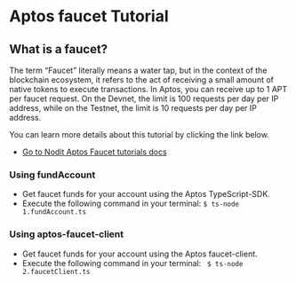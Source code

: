 # Aptos faucet Tutorial

## What is a faucet?

The term “Faucet” literally means a water tap, but in the context of the blockchain ecosystem, it refers to the act of receiving a small amount of native tokens to execute transactions. In Aptos, you can receive up to 1 APT per faucet request. On the Devnet, the limit is 100 requests per day per IP address, while on the Testnet, the limit is 10 requests per day per IP address.

You can learn more details about this tutorial by clicking the link below.

- [Go to Nodit Aptos Faucet tutorials docs](https://developer.nodit.io/docs/receiving-faucet)

### Using fundAccount

- Get faucet funds for your account using the Aptos TypeScript-SDK.
- Execute the following command in your terminal:
  `$ ts-node 1.fundAccount.ts`

### Using aptos-faucet-client

- Get faucet funds for your account using the Aptos faucet-client.
- Execute the following command in your terminal:
  ` $ ts-node 2.faucetClient.ts`

